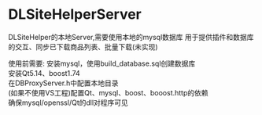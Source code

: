 # DLSiteHelperServer
DLSiteHelper的本地Server,需要使用本地的mysql数据库
用于提供插件和数据库的交互、同步已下载商品列表、批量下载(未实现)


使用前需要:
安装mysql，使用build_database.sql创建数据库  
安装Qt5.14、boost1.74  
在DBProxyServer.h中配置本地目录  
(如果不使用VS工程)配置Qt、mysql、boost、booost.http的依赖  
确保mysql/openssl/Qt的dll对程序可见  
